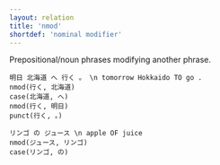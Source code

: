 ```yaml
---
layout: relation
title: 'nmod'
shortdef: 'nominal modifier'
---
```


Prepositional/noun phrases modifying another phrase.

~~~ sdparse
明日 北海道 へ 行く 。 \n tomorrow Hokkaido TO go .
nmod(行く, 北海道)
case(北海道, へ)
nmod(行く, 明日)
punct(行く, 。)
~~~

~~~ sdparse
リンゴ の ジュース \n apple OF juice
nmod(ジュース, リンゴ)
case(リンゴ, の)
~~~
<!-- Interlanguage links updated Út zář 29 20:23:35 CEST 2020 -->
